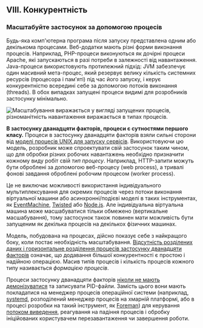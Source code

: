 ## VIII. Конкурентність

### Масштабуйте застосунок за допомогою процесів

Будь-яка комп'ютерна програма після запуску представлена одним або декількома процесами. Веб-додатки мають різні форми виконання процесів. Наприклад, PHP-процеси виконуються як дочірні процеси Apache, які запускаються в разі потреби в залежності від навантаження. Java-процеси використовують протилежний підхід: JVM забезпечує один масивний мета-процес, який резервує велику кількість системних ресурсів (процесора і пам'яті) під час його запуску, і керує конкурентністю всередині себе за допомогою потоків виконання (threads). В обох випадках запущені процеси видимі для розробників застосунку мінімально.

![Масштабування виражається у вигляді запущених процесів, різноманітність навантаження виражається в типах процесів.](/images/process-types.png)

**В застосунку дванадцяти факторів, процеси є сутностями першого класу.** Процеси в застосунку дванадцяти факторів взяли сильні сторони від [моделі процесів UNIX для запуску сервісів](https://adam.herokuapp.com/past/2011/5/9/applying_the_unix_process_model_to_web_apps/). Використовуючи цю модель, розробник може спроектувати свій застосунок таким чином, що для обробки різних робочих навантажень необхідно призначити кожному виду робіт свій *тип процесу*. Наприклад, HTTP-запити можуть бути оброблені за допомогою веб-процесу (web process), а тривалі фонові завдання оброблені робочим процесом (worker process).

Це не виключає можливості використання індивідуального мультиплексування для окремих процесів через потоки виконання віртуальної машини або асинхронні/подієві моделі в таких інструментах, як [EventMachine](https://github.com/eventmachine/eventmachine), [Twisted](http://twistedmatrix.com/trac/) або [Node.js](http://nodejs.org/). Але індивідуальна віртуальна машина може масшабуватися тільки обмежено (вертикальне масшабування), тому застосунок також повинен мати можливість бути запущеним як декілька процесів на декількох фізичних машинах.

Модель, побудована на процесах, дійсно показує себе з найкращого боку, коли постає необхідність масштабування. [Відсутність розділених даних і горизонтальне розділення процесів застосунку дванадцяти факторів](./processes) означає, що додавання більшої конкурентності є простою і надійною операцією. Масив типів процесів і кількість процесів кожного типу називається *формацією процесів*.

Процеси застосунку дванадцяти факторів [ніколи не мають демонізуватися](http://dustin.github.com/2010/02/28/running-processes.html) та записувати PID-файли. Замість цього вони мають покладатися на менеджер процесів операційної системи (наприклад, [systemd](https://www.freedesktop.org/wiki/Software/systemd/), розподілений менеджер процесів на хмарній платформі, або в процесі розробки на такий інструмент, як [Foreman](http://blog.daviddollar.org/2011/05/06/introducing-foreman.html)) для керування [потоком виведення](./logs), реагування на падіння процесів і обробку ініційованих користувачем перезавантаження чи завершення роботи.

